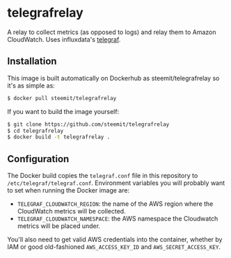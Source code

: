 telegrafrelay
=============

A relay to collect metrics (as opposed to logs) and relay them to Amazon CloudWatch. Uses influxdata's [telegraf](https://github.com/influxdata/telegraf).

## Installation

This image is built automatically on Dockerhub as steemit/telegrafrelay so it's as simple as:
```bash
$ docker pull steemit/telegrafrelay
```

If you want to build the image yourself:

```bash
$ git clone https://github.com/steemit/telegrafrelay
$ cd telegrafrelay
$ docker build -t telegrafrelay .
```

## Configuration

The Docker build copies the `telegraf.conf` file in this repository to `/etc/telegraf/telegraf.conf`.
Environment variables you will probably want to set when running the Docker image are:
- `TELEGRAF_CLOUDWATCH_REGION`: the name of the AWS region where the CloudWatch metrics will be collected.
- `TELEGRAF_CLOUDWATCH_NAMESPACE`: the AWS namespace the Cloudwatch metrics will be placed under.

You'll also need to get valid AWS credentials into the container, whether by IAM or good old-fashioned
`AWS_ACCESS_KEY_ID` and `AWS_SECRET_ACCESS_KEY`.
